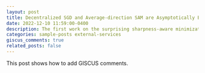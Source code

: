 ```yaml
---
layout: post
title: Decentralized SGD and Average-direction SAM are Asymptotically Equivalent
date: 2022-12-10 11:59:00-0400
description: The first work on the surprising sharpness-aware minimization nature of decentralized learning
categories: sample-posts external-services
giscus_comments: true
related_posts: false
---
```

This post shows how to add GISCUS comments.

